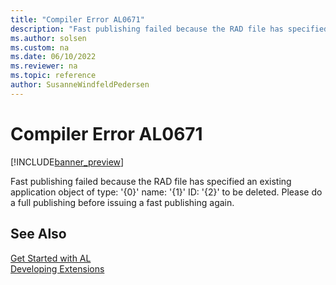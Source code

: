 ```yaml
---
title: "Compiler Error AL0671"
description: "Fast publishing failed because the RAD file has specified an existing application object of type: '{0}' name: '{1}' ID: '{2}' to be deleted."
ms.author: solsen
ms.custom: na
ms.date: 06/10/2022
ms.reviewer: na
ms.topic: reference
author: SusanneWindfeldPedersen
---
```

[//]: # (START>DO_NOT_EDIT)
[//]: # (IMPORTANT:Do not edit any of the content between here and the END>DO_NOT_EDIT.)
[//]: # (Any modifications should be made in the .xml files in the ModernDev repo.)
# Compiler Error AL0671

[!INCLUDE[banner_preview](../includes/banner_preview.md)]

Fast publishing failed because the RAD file has specified an existing application object of type: '{0}' name: '{1}' ID: '{2}' to be deleted. Please do a full publishing before issuing a fast publishing again.

[//]: # (IMPORTANT: END>DO_NOT_EDIT)
## See Also  
[Get Started with AL](../devenv-get-started.md)  
[Developing Extensions](../devenv-dev-overview.md)  